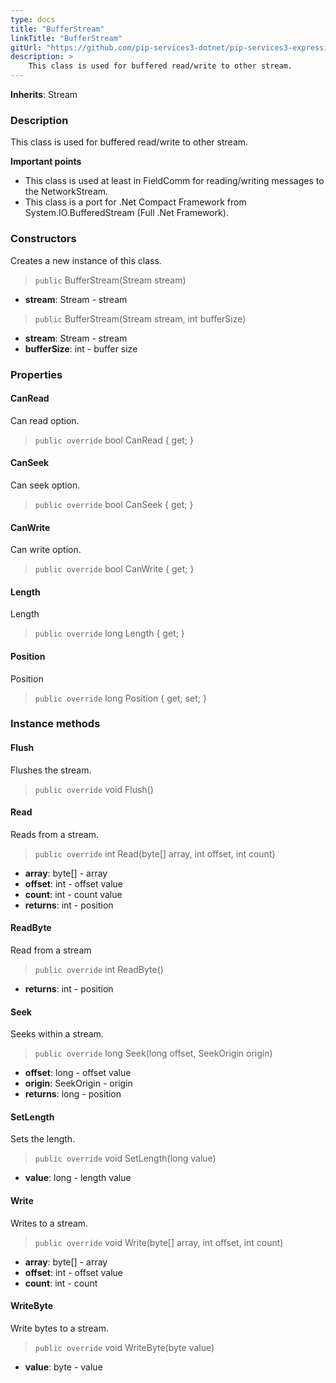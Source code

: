 ```yaml
---
type: docs
title: "BufferStream"
linkTitle: "BufferStream"
gitUrl: "https://github.com/pip-services3-dotnet/pip-services3-expressions-dotnet"
description: > 
    This class is used for buffered read/write to other stream.
---
```


**Inherits**: Stream

### Description
This class is used for buffered read/write to other stream.

**Important points**

- This class is used at least in FieldComm for reading/writing messages to the NetworkStream.
- This class is a port for .Net Compact Framework from System.IO.BufferedStream (Full .Net Framework).

### Constructors
Creates a new instance of this class.

> `public` BufferStream(Stream stream)

- **stream**: Stream - stream

> `public` BufferStream(Stream stream, int bufferSize)

- **stream**: Stream - stream
- **bufferSize**: int - buffer size


### Properties


#### CanRead
Can read option.
> `public override` bool CanRead { get; }

#### CanSeek
Can seek option.
> `public override` bool CanSeek { get; }

#### CanWrite
Can write option.
> `public override` bool CanWrite { get; }

#### Length
Length
> `public override` long Length { get; }

#### Position
Position
> `public override` long Position { get; set; }




### Instance methods

#### Flush
Flushes the stream.

> `public override` void Flush()


#### Read
Reads from a stream.

> `public override` int Read(byte[] array, int offset, int count)

- **array**: byte[] - array
- **offset**: int - offset value
- **count**: int - count value
- **returns**: int - position


#### ReadByte
Read from a stream

> `public override` int ReadByte()

- **returns**: int - position


#### Seek
Seeks within a stream.

> `public override` long Seek(long offset, SeekOrigin origin)

- **offset**: long - offset value
- **origin**: SeekOrigin - origin
- **returns**: long - position


#### SetLength
Sets the length.

> `public override` void SetLength(long value)

- **value**: long - length value


#### Write
Writes to a stream.

> `public override` void Write(byte[] array, int offset, int count)

- **array**: byte[] - array
- **offset**: int - offset value
- **count**: int - count


#### WriteByte
Write bytes to a stream.

> `public override` void WriteByte(byte value)

- **value**: byte - value
